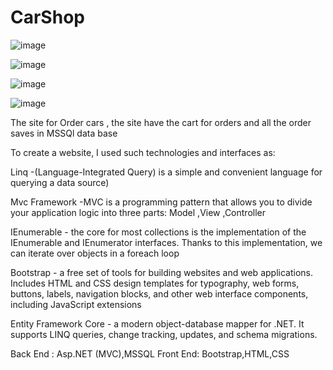 # CarShop

![image](https://user-images.githubusercontent.com/75273945/157438130-50b0486c-4431-400f-ad3e-f1de1766373b.png)

![image](https://user-images.githubusercontent.com/75273945/157438271-7d802316-55c1-45a2-9f40-c200efa10cfc.png)

![image](https://user-images.githubusercontent.com/75273945/157438373-b616d46e-6ce8-4526-b2a7-063f468630fb.png)

![image](https://user-images.githubusercontent.com/75273945/157438450-1d121e72-8ee6-49ac-8e43-c4a96d3a408b.png)

The site for Order cars , the site have the cart for orders and all the order saves in MSSQl data base

To create a website, I used such technologies and interfaces as:

Linq -(Language-Integrated Query) is a simple and convenient language for querying a data source)

Mvc Framework -MVC is a programming pattern that allows you to divide your application logic into three parts: Model ,View ,Controller

IEnumerable - the core for most collections is the implementation of the IEnumerable and IEnumerator interfaces. Thanks to this implementation, we can iterate over objects in a foreach loop

Bootstrap - a free set of tools for building websites and web applications. Includes HTML and CSS design templates for typography, web forms, buttons, labels, navigation blocks, and other web interface components, including JavaScript extensions

Entity Framework Core - a modern object-database mapper for .NET. It supports LINQ queries, change tracking, updates, and schema migrations.

Back End : Asp.NET (MVC),MSSQL
Front End: Bootstrap,HTML,CSS

